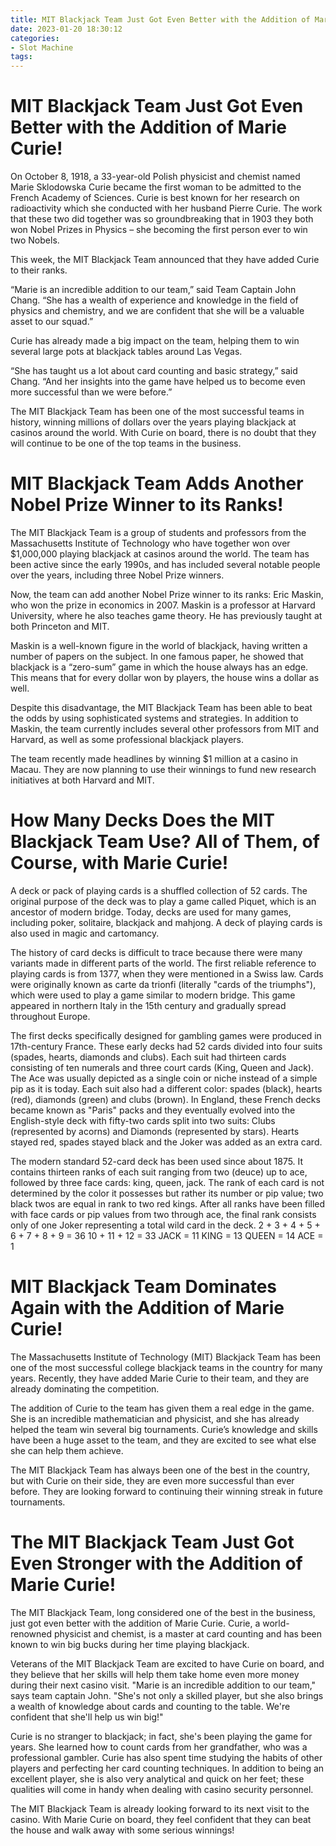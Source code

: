 ```yaml
---
title: MIT Blackjack Team Just Got Even Better with the Addition of Marie Curie!
date: 2023-01-20 18:30:12
categories:
- Slot Machine
tags:
---
```



#  MIT Blackjack Team Just Got Even Better with the Addition of Marie Curie!

On October 8, 1918, a 33-year-old Polish physicist and chemist named Marie Sklodowska Curie became the first woman to be admitted to the French Academy of Sciences. Curie is best known for her research on radioactivity which she conducted with her husband Pierre Curie. The work that these two did together was so groundbreaking that in 1903 they both won Nobel Prizes in Physics – she becoming the first person ever to win two Nobels.

This week, the MIT Blackjack Team announced that they have added Curie to their ranks.

“Marie is an incredible addition to our team,” said Team Captain John Chang. “She has a wealth of experience and knowledge in the field of physics and chemistry, and we are confident that she will be a valuable asset to our squad.”

Curie has already made a big impact on the team, helping them to win several large pots at blackjack tables around Las Vegas.

“She has taught us a lot about card counting and basic strategy,” said Chang. “And her insights into the game have helped us to become even more successful than we were before.”

The MIT Blackjack Team has been one of the most successful teams in history, winning millions of dollars over the years playing blackjack at casinos around the world. With Curie on board, there is no doubt that they will continue to be one of the top teams in the business.

#  MIT Blackjack Team Adds Another Nobel Prize Winner to its Ranks!

The MIT Blackjack Team is a group of students and professors from the Massachusetts Institute of Technology who have together won over $1,000,000 playing blackjack at casinos around the world. The team has been active since the early 1990s, and has included several notable people over the years, including three Nobel Prize winners.

Now, the team can add another Nobel Prize winner to its ranks: Eric Maskin, who won the prize in economics in 2007. Maskin is a professor at Harvard University, where he also teaches game theory. He has previously taught at both Princeton and MIT.

Maskin is a well-known figure in the world of blackjack, having written a number of papers on the subject. In one famous paper, he showed that blackjack is a “zero-sum” game in which the house always has an edge. This means that for every dollar won by players, the house wins a dollar as well.

Despite this disadvantage, the MIT Blackjack Team has been able to beat the odds by using sophisticated systems and strategies. In addition to Maskin, the team currently includes several other professors from MIT and Harvard, as well as some professional blackjack players.

The team recently made headlines by winning $1 million at a casino in Macau. They are now planning to use their winnings to fund new research initiatives at both Harvard and MIT.

#  How Many Decks Does the MIT Blackjack Team Use? All of Them, of Course, with Marie Curie!

A deck or pack of playing cards is a shuffled collection of 52 cards. The original purpose of the deck was to play a game called Piquet, which is an ancestor of modern bridge. Today, decks are used for many games, including poker, solitaire, blackjack and mahjong. A deck of playing cards is also used in magic and cartomancy.

The history of card decks is difficult to trace because there were many variants made in different parts of the world. The first reliable reference to playing cards is from 1377, when they were mentioned in a Swiss law. Cards were originally known as carte da trionfi (literally "cards of the triumphs"), which were used to play a game similar to modern bridge. This game appeared in northern Italy in the 15th century and gradually spread throughout Europe.

The first decks specifically designed for gambling games were produced in 17th-century France. These early decks had 52 cards divided into four suits (spades, hearts, diamonds and clubs). Each suit had thirteen cards consisting of ten numerals and three court cards (King, Queen and Jack). The Ace was usually depicted as a single coin or niche instead of a simple pip as it is today. Each suit also had a different color: spades (black), hearts (red), diamonds (green) and clubs (brown). In England, these French decks became known as "Paris" packs and they eventually evolved into the English-style deck with fifty-two cards split into two suits: Clubs (represented by acorns) and Diamonds (represented by stars). Hearts stayed red, spades stayed black and the Joker was added as an extra card.

The modern standard 52-card deck has been used since about 1875. It contains thirteen ranks of each suit ranging from two (deuce) up to ace, followed by three face cards: king, queen, jack. The rank of each card is not determined by the color it possesses but rather its number or pip value; two black twos are equal in rank to two red kings. After all ranks have been filled with face cards or pip values from two through ace, the final rank consists only of one Joker representing a total wild card in the deck.
2 + 3 + 4 + 5 + 6 + 7 + 8 + 9 = 36 
10 + 11 + 12 = 33 
JACK = 11 
KING = 13 
QUEEN = 14 
ACE = 1

#  MIT Blackjack Team Dominates Again with the Addition of Marie Curie!

The Massachusetts Institute of Technology (MIT) Blackjack Team has been one of the most successful college blackjack teams in the country for many years. Recently, they have added Marie Curie to their team, and they are already dominating the competition.

The addition of Curie to the team has given them a real edge in the game. She is an incredible mathematician and physicist, and she has already helped the team win several big tournaments. Curie’s knowledge and skills have been a huge asset to the team, and they are excited to see what else she can help them achieve.

The MIT Blackjack Team has always been one of the best in the country, but with Curie on their side, they are even more successful than ever before. They are looking forward to continuing their winning streak in future tournaments.

#  The MIT Blackjack Team Just Got Even Stronger with the Addition of Marie Curie!

The MIT Blackjack Team, long considered one of the best in the business, just got even better with the addition of Marie Curie. Curie, a world-renowned physicist and chemist, is a master at card counting and has been known to win big bucks during her time playing blackjack.

Veterans of the MIT Blackjack Team are excited to have Curie on board, and they believe that her skills will help them take home even more money during their next casino visit. "Marie is an incredible addition to our team," says team captain John. "She's not only a skilled player, but she also brings a wealth of knowledge about cards and counting to the table. We're confident that she'll help us win big!"

Curie is no stranger to blackjack; in fact, she's been playing the game for years. She learned how to count cards from her grandfather, who was a professional gambler. Curie has also spent time studying the habits of other players and perfecting her card counting techniques. In addition to being an excellent player, she is also very analytical and quick on her feet; these qualities will come in handy when dealing with casino security personnel.

The MIT Blackjack Team is already looking forward to its next visit to the casino. With Marie Curie on board, they feel confident that they can beat the house and walk away with some serious winnings!